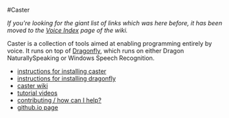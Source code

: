 #Caster

*If you're looking for the giant list of links which was here before, it has been moved to the [Voice Index](https://github.com/synkarius/caster/wiki/Voice-Index) page of the wiki.*

Caster is a collection of tools aimed at enabling programming entirely by voice. It runs on top of [Dragonfly](https://github.com/t4ngo/dragonfly), which runs on either Dragon NaturallySpeaking or Windows Speech Recognition.

- [instructions for installing caster](http://explosionduck.com/caster/install/)
- [instructions for installing dragonfly](http://explosionduck.com/caster/install/dragonfly.html)
- [caster wiki](https://github.com/synkarius/caster/wiki)
- [tutorial videos](https://www.youtube.com/channel/UC2qZzmCj_5ZKkTa3i9X1LCg)
- [contributing / how can I help?](https://github.com/synkarius/caster/blob/master/caster/doc/CONTRIBUTING.md)
- [github.io page](http://synkarius.github.io/caster/)

